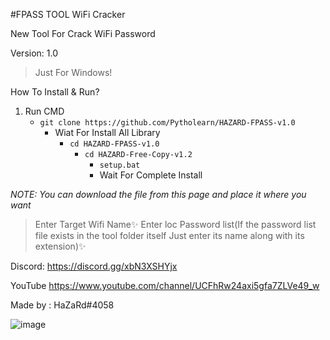 #FPASS TOOL WiFi Cracker

New Tool For Crack WiFi Password 

Version: 1.0

>Just For Windows!

How To Install & Run?

1. Run CMD
   - ```git clone https://github.com/Pytholearn/HAZARD-FPASS-v1.0```
     - Wiat For Install All Library
        - ```cd HAZARD-FPASS-v1.0 ```
           -  ```cd HAZARD-Free-Copy-v1.2 ```
              - ```setup.bat ```
              - Wait For Complete Install

*NOTE: You can download the file from this page and place it where you want*

>Enter Target Wifi Name✨
>Enter loc Password list(If the password list file exists in the tool folder itself
Just enter its name along with its extension)✨

Discord: https://discord.gg/xbN3XSHYjx

YouTube https://www.youtube.com/channel/UCFhRw24axi5gfa7ZLVe49_w

Made by : HaZaRd#4058


![image](https://github.com/Pytholearn/FPASS/assets/109828387/a33bf369-5a7f-45b4-bde7-7a600780ea83)

